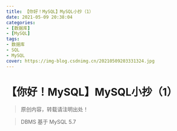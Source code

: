 ```yaml
---
title: 【你好！MySQL】MySQL小抄（1）
date: 2021-05-09 20:38:04
categories:
- [数据库]
- [MySQL]
tags:
- 数据库
- SQL
- MySQL
cover: https://img-blog.csdnimg.cn/20210509203331324.jpg
---
```


# 【你好！MySQL】MySQL小抄（1）

> 原创内容，转载请注明出处！

> DBMS 基于 MySQL 5.7